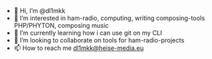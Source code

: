 - 👋 Hi, I’m @dl1mkk
- 👀 I’m interested in ham-radio, computing, writing composing-tools PHP/PHYTON, composing music
- 🌱 I’m currently learning how i can use git on my CLI
- 💞️ I’m looking to collaborate on tools for ham-radio-projects
- 📫 How to reach me dl1mkk@heise-media.eu

<!---
dl1mkk/dl1mkk is a ✨ special ✨ repository because its `README.md` (this file) appears on your GitHub profile.
You can click the Preview link to take a look at your changes.
--->
